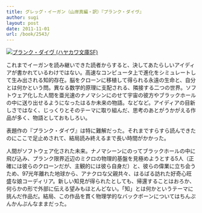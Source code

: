 ```yaml
---
title: グレッグ・イーガン（山岸真編・訳）『プランク・ダイヴ』
author: sugi
layout: post
date: 2011-11-01
url: /book/2543/
---
```

<a href="http://www.amazon.co.jp/exec/obidos/ASIN/4150118264/chezsugi-22/ref=nosim/" name="amazletlink" target="_blank"><img src="http://i0.wp.com/ecx.images-amazon.com/images/I/51F52rdNM9L._SL160_.jpg?w=660" alt="プランク・ダイヴ (ハヤカワ文庫SF)" class="alignleft" data-recalc-dims="1" /></a>

これまでイーガンを読み継いできた読者からすると、決してあたらしいアイディアが書かれているわけではない。高速なコンピュータ上で進化をシミュレートして生み出される知的存在。脳をクローンに移植して得られる永遠の生命と、自分とは何かという問。異なる数学的原理に支配される、隣接する二つの世界。ソフトウェア化した人間を亜光速のナノマシンにのせて宇宙の彼方やブラックホールの中に送り出せるようになったはるか未来の物語。などなど。アイディアの目新しさではなく、じっくりとそのテーマに取り組んだ、思考のあとがうかがえる作品が多く、物語としておもしろい。

表題作の『プランク・ダイヴ』は特に難解だった。それまですらすら読んできたのにここで足止めされて、結局読み終えるまで長い時間がかかった。

人間がソフトウェア化された未来。ナノマシーンにのってブラックホールの中に飛び込み、プランク限界近辺のミクロの物理的基盤を見極めようとする5人（正確には彼らのクローンだが、主観的には彼ら自身だ）と、彼らの偉業に立ち会うため、97光年離れた地球から、アナクロな父親共々、はるばる訪れた好奇心旺盛な娘コーディリア。新しい知見が得られたとしても、帰還することはおろか、何らかの形で外部に伝える望みもほとんどない。「知」とは何かというテーマに挑んだ作品だ。結局、この作品を貫く物理学的なバックボーンについてはちんぷんかんぷんなままだった。
